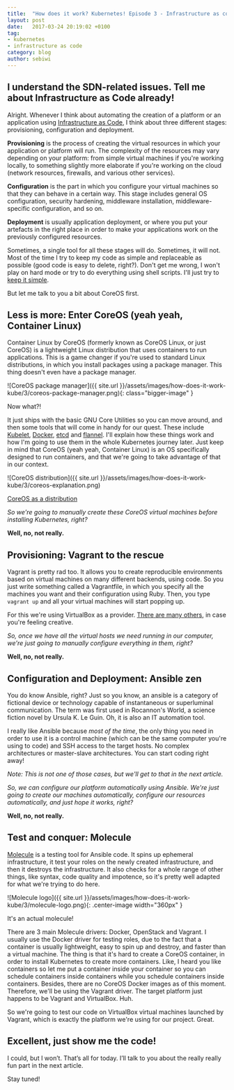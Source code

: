 ```yaml
---
title:  "How does it work? Kubernetes! Episode 3 - Infrastructure as code: the tools of the trade"
layout: post
date:   2017-03-24 20:19:02 +0100
tag:
- kubernetes
- infrastructure as code
category: blog
author: sebiwi
---
```


## I understand the SDN-related issues. Tell me about Infrastructure as Code already!

Alright. Whenever I think about automating the creation of a platform or an application
using [Infrastructure as Code][1], I think about three different stages: provisioning,
configuration and deployment.

**Provisioning** is the process of creating the virtual resources in which your application
or platform will run. The complexity of the resources may vary depending on your platform:
from simple virtual machines if you're working locally, to something slightly more elaborate
if you're working on the cloud (network resources, firewalls, and various other services).

**Configuration** is the part in which you configure your virtual machines so that they can behave
in a certain way. This stage includes general OS configuration, security hardening, middleware
installation, middleware-specific configuration, and so on.

**Deployment** is usually application deployment, or where you put your artefacts in the right place
in order to make your applications work on the previously configured resources.

Sometimes, a single tool for all these stages will do. Sometimes, it will not. Most of the time
I try to keep my code as simple and replaceable as possible (good code is easy to delete, right?).
Don't get me wrong, I won't play on hard mode or try to do everything using shell scripts.
I'll just try to [keep it simple][2].

But let me talk to you a bit about CoreOS first.

## Less is more: Enter CoreOS (yeah yeah, Container Linux)

Container Linux by CoreOS (formerly known as CoreOS Linux, or just CoreOS) is a lightweight Linux
distribution that uses containers to run applications. This is a game changer if you're used to
standard Linux distributions, in which you install packages using a package manager. This thing
doesn't even have a package manager.

![CoreOS package manager]({{ site.url }}/assets/images/how-does-it-work-kube/3/coreos-package-manager.png){: class="bigger-image" }
<figcaption class="caption">Now what?!</figcaption>

It just ships with the basic GNU Core Utilities so you can move around, and then some tools
that will come in handy for our quest. These include [Kubelet][3], [Docker][4], [etcd][5] and [flannel][6].
I'll explain how these things work and how I'm going to use them in the whole Kubernetes journey
later. Just keep in mind that CoreOS (yeah yeah, Container Linux) is an OS specifically
designed to run containers, and that we're going to take advantage of that in our context.

![CoreOS distribution]({{ site.url }}/assets/images/how-does-it-work-kube/3/coreos-explanation.png)
<figcaption class="caption"><a href="https://coreos.com/why/#distro">CoreOS as a distribution</a></figcaption>

_So we're going to manually create these CoreOS virtual machines before installing Kubernetes, right?_

**Well, no, not really.**

## Provisioning: Vagrant to the rescue

Vagrant is pretty rad too. It allows you to create reproducible environments based on virtual
machines on many different backends, using code. So you just write something called a Vagrantfile,
in which you specify all the machines you want and their configuration using Ruby. Then, you type
`vagrant up` and all your virtual machines will start popping up.

For this we're using VirtualBox as a provider. [There are many others][7], in case you're feeling creative.

_So, once we have all the virtual hosts we need running in our computer, we're just going to
manually configure everything in them, right?_

**Well, no, not really.**

## Configuration and Deployment: Ansible zen

You do know Ansible, right? Just so you know, an ansible is a category of fictional device or
technology capable of instantaneous or superluminal communication. The term was first used in
Rocannon's World, a science fiction novel by Ursula K. Le Guin. Oh, it is also an IT automation tool.

I really like Ansible because _most of the time_, the only thing you need in order to use it is a
control machine (which can be the same computer you're using to code) and SSH access to the
target hosts. No complex architectures or master-slave architectures. You can start coding right away!

_Note: This is not one of those cases, but we'll get to that in the next article._

_So, we can configure our platform automatically using Ansible. We're just going to create our
machines automatically, configure our resources automatically, and just hope it works, right?_

**Well, no, not really.**

## Test and conquer: Molecule

[Molecule][8] is a testing tool for Ansible code. It spins up ephemeral infrastructure, it test
your roles on the newly created infrastructure, and then it destroys the infrastructure. It
also checks for a whole range of other things, like syntax, code quality and impotence,
so it's pretty well adapted for what we're trying to do here.

![Molecule logo]({{ site.url }}/assets/images/how-does-it-work-kube/3/molecule-logo.png){: .center-image width="360px" }
<figcaption class="caption">It's an actual molecule!</figcaption>

There are 3 main Molecule drivers: Docker, OpenStack and Vagrant. I usually use the Docker
driver for testing roles, due to the fact that a container is usually lightweight, easy to
spin up and destroy, and faster than a virtual machine. The thing is that it's hard to
create a CoreOS container, in order to install Kubernetes to create more containers. Like,
I heard you like containers so let me put a container inside your container so you can schedule
containers inside containers while you schedule containers inside containers. Besides, there
are no CoreOS Docker images as of this moment. Therefore, we'll be using the Vagrant driver.
The target platform just happens to be Vagrant and VirtualBox. Huh.

So we're going to test our code on VirtualBox virtual machines launched by Vagrant, which is
exactly the platform we're using for our project. Great.

## Excellent, just show me the code!

I could, but I won’t. That’s all for today. I’ll talk to you about the really really fun part in the next article.

Stay tuned!

[1]: https://en.wikipedia.org/wiki/Infrastructure_as_Code
[2]: https://en.wikipedia.org/wiki/KISS_principle
[3]: https://kubernetes.io/docs/admin/kubelet/
[4]: https://www.docker.com/what-docker
[5]: https://github.com/coreos/etcd
[6]: https://github.com/coreos/flannel
[7]: https://www.vagrantup.com/docs/providers/
[8]: https://molecule.readthedocs.io/en/latest/
